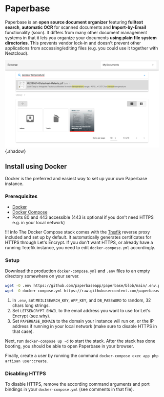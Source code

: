 # Paperbase

Paperbase is an **open source document organizer** featuring **fulltext search**, **automatic OCR** for
scanned documents and **Import-by-Email** functionality (soon). It differs from many other document
management systems in that it lets you organize your documents **using plain file system directories**.
This prevents vendor lock-in and doesn't prevent other applications from accessing/editing files
(e.g. you could use it together with Nextcloud).

![Paperbase screenshot](./media/screenshot.png){.shadow}


## Install using Docker

Docker is the preferred and easiest way to set up your own Paperbase instance.


### Prerequisites

- [Docker](https://docs.docker.com/get-docker/)
- [Docker Compose](https://docs.docker.com/compose/install/)
- Ports 80 and 443 accessible (443 is optional if you don't need HTTPS e.g. in your local network)

!!! info
    The Docker Compose stack comes with the [Træfik](https://doc.traefik.io/traefik/) reverse proxy
    included and set up by default. It automatically generates certificates for HTTPS through
    Let's Encrypt. If you don't want HTTPS, or already have a running Teæfik instance, you need
    to edit `docker-compose.yml` accordingly.


### Setup

Download the production `docker-compose.yml` and `.env` files to an empty directory somewhere
on your server.

```sh
wget -O .env https://github.com/paperbaseapp/paperbase/blob/main/.env.prod.example
wget -O docker-compose.yml https://raw.githubusercontent.com/paperbaseapp/paperbase/main/docker-compose.prod.yml
```

1. In `.env`, set `MEILISEARCH_KEY`, `APP_KEY`, and `DB_PASSWORD` to random, 32 chars long strings.
2. Set `LETSENCRYPT_EMAIL` to the email address you want to use for Let's Encrypt
([see why](https://letsencrypt.org/docs/expiration-emails/)).
3. Set `PAPERBASE_DOMAIN` to the domain your instance will run on,
   or the IP address if running in your local network (make sure to disable HTTPS in that case).

Next, run `docker-compose up -d` to start the stack. After the stack has done booting, you should
be able to open Paperbase in your browser.

Finally, create a user by running the command `docker-compose exec app php artisan user:create`.


### Disabling HTTPS

To disable HTTPS, remove the according command arguments and port bindings in your
`docker-compose.yml` (see comments in that file).
